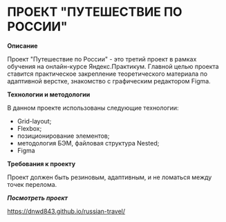 
ПРОЕКТ "ПУТЕШЕСТВИЕ ПО РОССИИ"
==============================

**Описание**

Проект "Путешествие по России" - это третий проект в рамках обучения на онлайн-курсе Яндекс.Практикум. 
Главной целью проекта ставится практическое закрепление теоретического материала по адаптивной верстке, 
знакомство с графическим редактором Figma.

**Технологии и методологии**

В данном проекте использованы следующие технологии:

- Grid-layout;
- Flexbox;
- позиционирование элементов;
- методология БЭМ, файловая структура Nested;
- Figma

**Требования к проекту**

Проект должен быть резиновым, адаптивным, и не ломаться между точек перелома.

***Посмотреть проект*** 

https://dnwd843.github.io/russian-travel/ 

